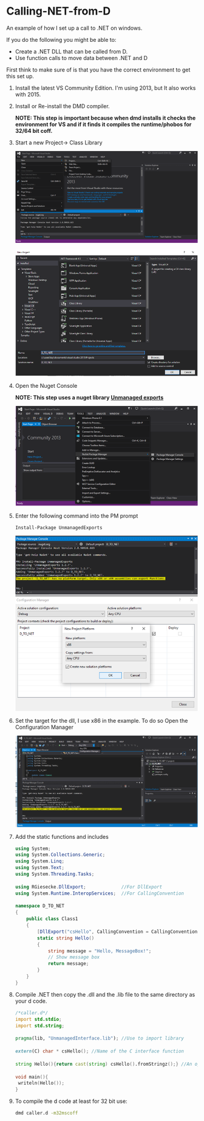# Calling-NET-from-D
An example of how I set up a call to .NET on windows.

If you do the following you might be able to:
- Create a .NET DLL that can be called from D.
- Use function calls to move data between .NET and D

First think to make sure of is that you have the correct environment to get this set up. 

1. Install the latest VS Community Edition. I'm using 2013, but It also works with 2015.
2. Install or Re-install the DMD compiler. 

   __NOTE: This step is important because when dmd installs it checks the environment for VS and if it finds it compiles the runtime/phobos for 32/64 bit coff.__
   
3. Start a new Project-> Class Library

   ![Nuget](img/NewProj.png)

   ![Nuget](img/ClassLib.PNG)

4. Open the Nuget Console 

   __NOTE: This step uses a nuget library [Unmanaged exports](https://www.nuget.org/packages/UnmanagedExports)__

   ![Nuget](img/OpenNugetConsole.png)

5. Enter the following command into the PM prompt

   ```
   Install-Package UnmanagedExports
   ```

   ![Nuget](img/exportsinstall.PNG)
   ![](img/setx86.png)

6. Set the target for the dll, I use x86 in the example. To do so Open the Configuration Manager

   ![Nuget](img/OpenCfg.png)

7. Add the static functions and includes
   ```C#
   using System;
   using System.Collections.Generic;
   using System.Linq;
   using System.Text;
   using System.Threading.Tasks;
   
   using RGiesecke.DllExport;             //For DllExport
   using System.Runtime.InteropServices;  //For CallingConvention
   
   namespace D_TO_NET
   {
       public class Class1
       {
           [DllExport("csHello", CallingConvention = CallingConvention.Cdecl)]
           static string Hello()
           {
               string message = "Hello, MessageBox!";
               // Show message box
               return message;
           }
       }
   }
   ```
8. Compile .NET then copy the .dll and the .lib file to the same directory as your d code.

   ```D
   /*caller.d*/
   import std.stdio;
   import std.string;

   pragma(lib, "UnmanagedInterface.lib"); //Use to import library

   extern(C) char * csHello(); //Name of the C interface function

   string Hello(){return cast(string) csHello().fromStringz();} //An optional Wrapper

   void main(){
   	writeln(Hello());
   }
   ```

9. To compile the d code at least for 32 bit use:
   ```bat
   dmd caller.d -m32mscoff
   ```
